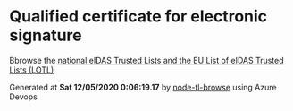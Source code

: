 # Qualified certificate for electronic signature 
 Bbrowse the [national eIDAS Trusted Lists and the EU List of eIDAS Trusted Lists (LOTL)](https://webgate.ec.europa.eu/tl-browser/#/) 
 
 
Generated at **Sat 12/05/2020  0:06:19.17** by [node-tl-browse](https://github.com/ymedlop/node-tl-browser) using Azure Devops 
